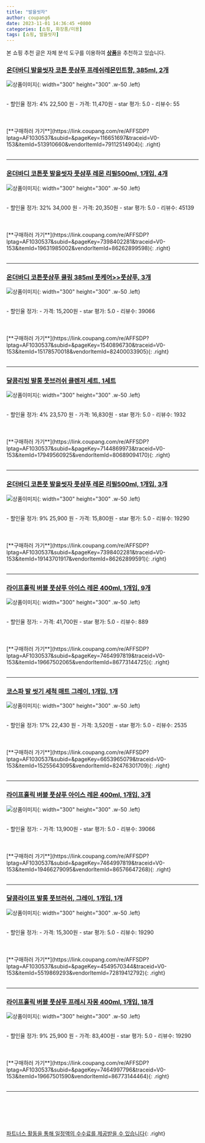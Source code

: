 ```yaml
---
title: "발을씻자"
author: coupang6
date: 2023-11-01 14:36:45 +0800
categories: [쇼핑, 화장품/미용]
tags: [쇼핑, 발을씻자]
---
```


본 쇼핑 추천 글은 자체 분석 도구를 이용하여 [**상품**](https://link.coupang.com/a/bao1ui)을 추천하고 있습니다.

### [온더바디 발을씻자 코튼 풋샴푸 프레쉬레몬민트향, 385ml, 2개](https://link.coupang.com/re/AFFSDP?lptag=AF1030537&subid=&pageKey=116651697&traceid=V0-153&itemId=513910660&vendorItemId=79112514904)

![상품이미지](https://thumbnail9.coupangcdn.com/thumbnails/remote/230x230ex/image/vendor_inventory/3caf/0b1bc85a41a8360754967ac8c76bafc9a5ace82b1af1f506edc12b9ea70a.jpg){: width="300" height="300" .w-50 .left}


<br>
- 할인율 정가: 4%  22,500   원
- 가격: 11,470원
- star 평가: 5.0
- 리뷰수: 55
<br>
<br>
<br>
<br>
[**구매하러 가기**](https://link.coupang.com/re/AFFSDP?lptag=AF1030537&subid=&pageKey=116651697&traceid=V0-153&itemId=513910660&vendorItemId=79112514904){: .right}
<br>
<br>

---

### [온더바디 코튼풋 발을씻자 풋샴푸 레몬 리필500ml, 1개입, 4개](https://link.coupang.com/re/AFFSDP?lptag=AF1030537&subid=&pageKey=7398402281&traceid=V0-153&itemId=19631985002&vendorItemId=86262899598)

![상품이미지](https://thumbnail9.coupangcdn.com/thumbnails/remote/230x230ex/image/vendor_inventory/7a07/93f7ee9961abdfceb7fcb3467a4c9b40a4a297be153c77935e376464f298.jpg){: width="300" height="300" .w-50 .left}


<br>
- 할인율 정가: 32%  34,000   원
- 가격: 20,350원
- star 평가: 5.0
- 리뷰수: 45139
<br>
<br>
<br>
<br>
[**구매하러 가기**](https://link.coupang.com/re/AFFSDP?lptag=AF1030537&subid=&pageKey=7398402281&traceid=V0-153&itemId=19631985002&vendorItemId=86262899598){: .right}
<br>
<br>

---

### [온더바디 코튼풋샴푸 쿨링 385ml 풋케어\>\>풋샴푸, 3개](https://link.coupang.com/re/AFFSDP?lptag=AF1030537&subid=&pageKey=1540896730&traceid=V0-153&itemId=15178570018&vendorItemId=82400033905)

![상품이미지](https://thumbnail10.coupangcdn.com/thumbnails/remote/230x230ex/image/vendor_inventory/1164/442578b285824d94c6b33cc7518c7affbac93757a90629feace452ab80f0.jpg){: width="300" height="300" .w-50 .left}


<br>
- 할인율 정가: 
- 가격: 15,200원
- star 평가: 5.0
- 리뷰수: 39066
<br>
<br>
<br>
<br>
[**구매하러 가기**](https://link.coupang.com/re/AFFSDP?lptag=AF1030537&subid=&pageKey=1540896730&traceid=V0-153&itemId=15178570018&vendorItemId=82400033905){: .right}
<br>
<br>

---

### [달콤리빙 발롱 풋브러쉬 클렌저 세트, 1세트](https://link.coupang.com/re/AFFSDP?lptag=AF1030537&subid=&pageKey=7144869973&traceid=V0-153&itemId=17949560925&vendorItemId=80689094170)

![상품이미지](https://thumbnail7.coupangcdn.com/thumbnails/remote/230x230ex/image/vendor_inventory/6da7/b606275f5aa09ee91a443b3bfc1c8595ba112aed53391f2ff8481f14daf5.JPG){: width="300" height="300" .w-50 .left}


<br>
- 할인율 정가: 4%  23,570   원
- 가격: 16,830원
- star 평가: 5.0
- 리뷰수: 1932
<br>
<br>
<br>
<br>
[**구매하러 가기**](https://link.coupang.com/re/AFFSDP?lptag=AF1030537&subid=&pageKey=7144869973&traceid=V0-153&itemId=17949560925&vendorItemId=80689094170){: .right}
<br>
<br>

---

### [온더바디 코튼풋 발을씻자 풋샴푸 레몬 리필500ml, 1개입, 3개](https://link.coupang.com/re/AFFSDP?lptag=AF1030537&subid=&pageKey=7398402281&traceid=V0-153&itemId=19143701917&vendorItemId=86262899591)

![상품이미지](https://thumbnail10.coupangcdn.com/thumbnails/remote/230x230ex/image/vendor_inventory/9aaf/b7e0e47fd1fcd11f65a973d904cfdfe674bf67a2a3461d47c62ccb1191b7.jpg){: width="300" height="300" .w-50 .left}


<br>
- 할인율 정가: 9%  25,900   원
- 가격: 15,800원
- star 평가: 5.0
- 리뷰수: 19290
<br>
<br>
<br>
<br>
[**구매하러 가기**](https://link.coupang.com/re/AFFSDP?lptag=AF1030537&subid=&pageKey=7398402281&traceid=V0-153&itemId=19143701917&vendorItemId=86262899591){: .right}
<br>
<br>

---

### [라이프홀릭 버블 풋샴푸 아이스 레몬 400ml, 1개입, 9개](https://link.coupang.com/re/AFFSDP?lptag=AF1030537&subid=&pageKey=7464997819&traceid=V0-153&itemId=19667502065&vendorItemId=86773144725)

![상품이미지](https://thumbnail6.coupangcdn.com/thumbnails/remote/230x230ex/image/retail/images/aa115c7b-172b-4a39-b4b3-41837942428f6467475811763696231.png){: width="300" height="300" .w-50 .left}


<br>
- 할인율 정가: 
- 가격: 41,700원
- star 평가: 5.0
- 리뷰수: 889
<br>
<br>
<br>
<br>
[**구매하러 가기**](https://link.coupang.com/re/AFFSDP?lptag=AF1030537&subid=&pageKey=7464997819&traceid=V0-153&itemId=19667502065&vendorItemId=86773144725){: .right}
<br>
<br>

---

### [코스파 발 씻기 세척 매트 그레이, 1개입, 1개](https://link.coupang.com/re/AFFSDP?lptag=AF1030537&subid=&pageKey=6653965079&traceid=V0-153&itemId=15255643095&vendorItemId=82476301709)

![상품이미지](https://thumbnail10.coupangcdn.com/thumbnails/remote/230x230ex/image/retail/images/2022/07/19/14/2/9cd26107-ea29-4152-83a2-1a9c6689b863.jpg){: width="300" height="300" .w-50 .left}


<br>
- 할인율 정가: 17%  22,430   원
- 가격: 3,520원
- star 평가: 5.0
- 리뷰수: 2535
<br>
<br>
<br>
<br>
[**구매하러 가기**](https://link.coupang.com/re/AFFSDP?lptag=AF1030537&subid=&pageKey=6653965079&traceid=V0-153&itemId=15255643095&vendorItemId=82476301709){: .right}
<br>
<br>

---

### [라이프홀릭 버블 풋샴푸 아이스 레몬 400ml, 1개입, 3개](https://link.coupang.com/re/AFFSDP?lptag=AF1030537&subid=&pageKey=7464997819&traceid=V0-153&itemId=19466279095&vendorItemId=86576647268)

![상품이미지](https://thumbnail6.coupangcdn.com/thumbnails/remote/230x230ex/image/retail/images/2023/07/14/10/8/a81e37ab-b5b3-4f20-85f2-740f776d014c.jpg){: width="300" height="300" .w-50 .left}


<br>
- 할인율 정가: 
- 가격: 13,900원
- star 평가: 5.0
- 리뷰수: 39066
<br>
<br>
<br>
<br>
[**구매하러 가기**](https://link.coupang.com/re/AFFSDP?lptag=AF1030537&subid=&pageKey=7464997819&traceid=V0-153&itemId=19466279095&vendorItemId=86576647268){: .right}
<br>
<br>

---

### [달콤라이프 발롱 풋브러쉬, 그레이, 1개입, 1개](https://link.coupang.com/re/AFFSDP?lptag=AF1030537&subid=&pageKey=4549570344&traceid=V0-153&itemId=5519869293&vendorItemId=72819412792)

![상품이미지](https://thumbnail8.coupangcdn.com/thumbnails/remote/230x230ex/image/retail/images/2020/10/21/15/2/77912dea-3158-4e9f-b0ec-c5cb99d7f150.jpg){: width="300" height="300" .w-50 .left}


<br>
- 할인율 정가: 
- 가격: 15,300원
- star 평가: 5.0
- 리뷰수: 19290
<br>
<br>
<br>
<br>
[**구매하러 가기**](https://link.coupang.com/re/AFFSDP?lptag=AF1030537&subid=&pageKey=4549570344&traceid=V0-153&itemId=5519869293&vendorItemId=72819412792){: .right}
<br>
<br>

---

### [라이프홀릭 버블 풋샴푸 프레시 자몽 400ml, 1개입, 18개](https://link.coupang.com/re/AFFSDP?lptag=AF1030537&subid=&pageKey=7464997796&traceid=V0-153&itemId=19667501590&vendorItemId=86773144464)

![상품이미지](https://thumbnail9.coupangcdn.com/thumbnails/remote/230x230ex/image/retail/images/e4e59380-9b46-4741-bcea-2991934a8e572921360088697827672.png){: width="300" height="300" .w-50 .left}


<br>
- 할인율 정가: 9%  25,900   원
- 가격: 83,400원
- star 평가: 5.0
- 리뷰수: 19290
<br>
<br>
<br>
<br>
[**구매하러 가기**](https://link.coupang.com/re/AFFSDP?lptag=AF1030537&subid=&pageKey=7464997796&traceid=V0-153&itemId=19667501590&vendorItemId=86773144464){: .right}
<br>
<br>

---
<br><br><br><br><br> [파트너스 활동을 통해 일정액의 수수료를 제공받을 수 있습니다](https://link.coupang.com/a/bao1ui){: .right}